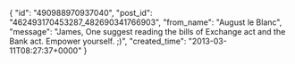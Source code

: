  {
   "id": "490988970937040",
   "post_id": "462493170453287_482690341766903",
   "from_name": "August le Blanc",
   "message": "James,  One suggest reading the bills of Exchange act and the Bank act.  Empower yourself.  ;)",
   "created_time": "2013-03-11T08:27:37+0000"
 }
